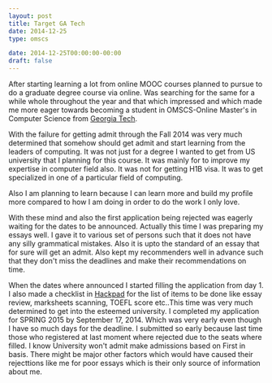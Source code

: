 ```yaml
---
layout: post
title: Target GA Tech
date: 2014-12-25
type: omscs

date: 2014-12-25T00:00:00-00:00
draft: false
---
```


After starting learning a lot from online MOOC courses planned to pursue to do a graduate degree course via online. Was searching for the same for a while whole throughout the year and that which impressed and which made me more eager towards becoming a student in OMSCS-Online Master's in Computer Science from [Georgia Tech](http://www.omscs.gatech.edu/). 

With the failure for getting admit through the Fall 2014 was very much determined that somehow should get admit and start learning from the leaders of computing. It was not just for a degree I wanted to get from US university that I planning for this course. It was mainly for to improve my expertise in computer field also. It was not for getting H1B visa. It was to get specialized in one of a particular field of computing.

Also I am planning to learn because I can learn more and build my profile more compared to how I am doing in order to do the work I only love.

With these mind and also the first application being rejected was eagerly waiting for the dates to be announced. Actually this time I was preparing my essays well. I gave it to various set of persons such that it does not have any silly grammatical mistakes. Also it is upto the standard of an essay that for sure will get an admit. Also kept my recommenders well in advance such that they don't miss the deadlines and make their recommendations on time.

When the dates where announced I started filling the application from day 1. I also made a checklist in [Hackpad](https://hackpad.com) for the list of items to be done like essay review, marksheets scanning, TOEFL score etc..This time was very much determined to get into the esteemed university. I completed my application for SPRING 2015 by September 17, 2014. Which was very early even though I have so much days for the deadline. I submitted so early because last time those who registered at last moment where rejected due to the seats where filled. I know University won't admit make admissions based on First in basis. There might be major other factors which would have caused their rejecttions like me for poor essays which is their only source of information about me.


